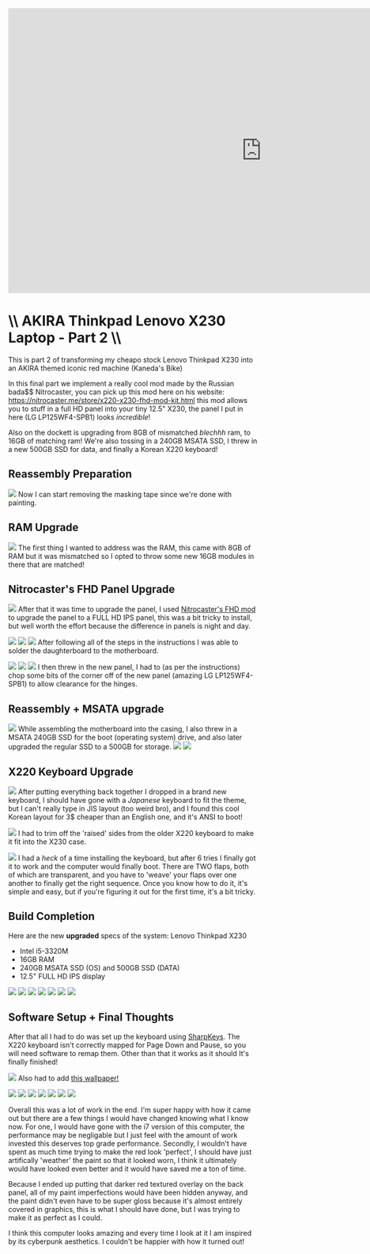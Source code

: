 <div class="video-container"><iframe width="1024" height="576" src="https://www.youtube.com/embed/vVhLR11Bf6c" title="YouTube video player" frameborder="0" allow="accelerometer; autoplay; clipboard-write; encrypted-media; gyroscope; picture-in-picture" allowfullscreen></iframe></div>

# \\\ AKIRA Thinkpad Lenovo X230 Laptop - Part 2 \\\

This is part 2 of transforming my cheapo stock Lenovo Thinkpad X230 into an AKIRA themed iconic red machine (Kaneda's Bike)

In this final part we implement a really cool mod made by the Russian bada$$ Nitrocaster, you can pick up this mod here on his website: https://nitrocaster.me/store/x220-x230-fhd-mod-kit.html this mod allows you to stuff in a full HD panel into your tiny 12.5" X230, the panel I put in here (LG LP125WF4-SPB1) looks *incredible*!

Also on the dockett is upgrading from 8GB of mismatched *blechhh* ram, to 16GB of matching ram! We're also tossing in a 240GB MSATA SSD, I threw in a new 500GB SSD for data, and finally a Korean X220 keyboard!

## Reassembly Preparation 

![](01_230.jpg)
Now I can start removing the masking tape since we're done with painting. 

## RAM Upgrade

![](02_230.jpg)
The first thing I wanted to address was the RAM, this came with 8GB of RAM but it was mismatched so I opted to throw some new 16GB modules in there that are matched!

## Nitrocaster's FHD Panel Upgrade

![](03_230.jpg)
After that it was time to upgrade the panel, I used [Nitrocaster's FHD mod](https://nitrocaster.me/store/x220-x230-fhd-mod-kit.html) to upgrade the panel to a FULL HD IPS panel, this was a bit tricky to install, but well worth the effort because the difference in panels is night and day. 

![](04_230.jpg)
![](05_230.jpg)
![](06_230.jpg)
After following all of the steps in the instructions I was able to solder the daughterboard to the motherboard.

![](07_230.jpg)
![](08_230.jpg)
![](09_230.jpg)
I then threw in the new panel, I had to (as per the instructions) chop some bits of the corner off of the new panel (amazing LG LP125WF4-SPB1) to allow clearance for the hinges. 

## Reassembly + MSATA upgrade

![](10_230.jpg)
While assembling the motherboard into the casing, I also threw in a MSATA 240GB SSD for the boot (operating system) drive, and also later upgraded the regular SSD to a 500GB for storage. 
![](11_230.jpg)
![](12_230.jpg)

## X220 Keyboard Upgrade

![](13_230.jpg)
After putting everything back together I dropped in a brand new keyboard, I should have gone with a *Japanese* keyboard to fit the theme, but I can't really type in JIS layout (too weird bro), and I found this cool Korean layout for 3$ cheaper than an English one, and it's ANSI to boot! 

![](14_230.jpg)
I had to trim off the 'raised' sides from the older X220 keyboard to make it fit into the X230 case.

![](15_230.jpg)
I had a *heck* of a time installing the keyboard, but after 6 tries I finally got it to work and the computer would finally boot. There are TWO flaps, both of which are transparent, and you have to 'weave' your flaps over one another to finally get the right sequence. Once you know how to do it, it's simple and easy, but if you're figuring it out for the first time, it's a bit tricky. 

## Build Completion

Here are the new **upgraded** specs of the system:
Lenovo Thinkpad X230
- Intel i5-3320M
- 16GB RAM
- 240GB MSATA SSD (OS) and 500GB SSD (DATA)
- 12.5" FULL HD IPS display

![](16_230.jpg)
![](17_230.jpg)
![](18_230.jpg)
![](19_230.jpg)
![](20_230.jpg)
![](21_230.jpg)
![](22_230.jpg)

## Software Setup + Final Thoughts

After that all I had to do was set up the keyboard using [SharpKeys](https://www.randyrants.com/category/sharpkeys/). The X220 keyboard isn't correctly mapped for Page Down and Pause, so you will need software to remap them. Other than that it works as it should It's finally finished! 

![](akira_bg_1080.png)
Also had to add [this wallpaper!](https://hightech-lowlife.github.io/projects/016_akira_laptop_part2/akira_bg_1080.png)

![](23_230.jpg)
![](24_230.jpg)
![](25_230.jpg)
![](26_230.jpg)
![](27_230.jpg)
![](28_230.jpg)
![](29_230.jpg)

Overall this was a lot of work in the end. I'm super happy with how it came out but there are a few things I would have changed knowing what I know now. For one, I would have gone with the i7 version of this computer, the performance may be negligable but I just feel with the amount of work invested this deserves top grade performance. Secondly, I wouldn't have spent as much time trying to make the red look 'perfect', I should have just artifically 'weather' the paint so that it looked worn, I think it ultimately would have looked even better and it would have saved me a ton of time. 

Because I ended up putting that darker red textured overlay on the back panel, all of my paint imperfections would have been hidden anyway, and the paint didn't even have to be super gloss because it's almost entirely covered in graphics, this is what I should have done, but I was trying to make it as perfect as I could. 

I think this computer looks amazing and every time I look at it I am inspired by its cyberpunk aesthetics. I couldn't be happier with how it turned out! 
